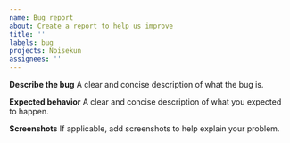 ```yaml
---
name: Bug report
about: Create a report to help us improve
title: ''
labels: bug
projects: Noisekun
assignees: ''
---
```


**Describe the bug**
A clear and concise description of what the bug is.

**Expected behavior**
A clear and concise description of what you expected to happen.

**Screenshots**
If applicable, add screenshots to help explain your problem.
